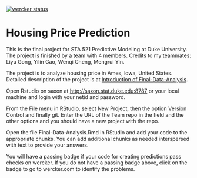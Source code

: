 [![wercker status](https://app.wercker.com/status/8a845958128d98d131a93a4655d6dc67/s/master "wercker status")](https://app.wercker.com/project/byKey/8a845958128d98d131a93a4655d6dc67)

# Housing Price Prediction


This is the final project for STA 521 Predictive Modeling at Duke University. The project is finished by a team with 4 members. Credits to my teammates: Liyu Gong, Yilin Gao, Wenqi Cheng, Mengrui Yin. 

The project is to analyze housing price in Ames, lowa, United States. Detailed description of the project is at [Introduction of Final-Data-Analysis](https://github.com/mry0902/Housing-Price-Prediction/blob/master/Final-Data-Analysis.Rmd).

Open Rstudio on saxon at http://saxon.stat.duke.edu:8787 or your local machine and login with your netid and password.

From the File menu in RStudio, select New Project, then the option Version Control and finally git. Enter the URL of the Team repo in the field and the other options and you should have a new project with the repo.

Open the file Final-Data-Analysis.Rmd in RStudio and add your code to the appropriate chunks. You can add additional chunks as needed interspersed with text to provide your answers.

You will have a passing badge if your code for creating predictions pass checks on wercker. If you do not have a passing badge above, click on the badge to go to wercker.com to identify the problems.
